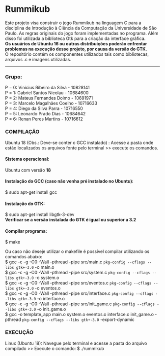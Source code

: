 # Rummikub

Este projeto visa construir o jogo Rummikub na linguagem C para a disciplina de Introdução à Ciência da Computação da Universidade de São Paulo. As regras originais do jogo foram implementadas no programa. Além disso foi utilizada a biblioteca Gtk para a criação da interface gráfica.<br>
<b>Os usuários de Ubuntu 16 ou outras distribuições poderão enfrentar problemas na execução desse projeto, por causa da versão do GTK.</b><br>
O repositório contém os componentes utilizados tais como bibliotecas, arquivos .c e imagens utilizadas.
<hr>

<h3>Grupo:</h3>
P = 0: Vinícius Ribeiro da Silva - 10828141<br>
P = 1: Gabriel Santos Nicolau - 10684600<br>
P = 2: Mateus Fernandes Doimo - 10691971<br>
P = 3: Marcelo Magalhães Coelho - 10716633<br>
P = 4: Diego da Silva Parra - 10716550<br>
P = 5: Leonardo Prado Dias - 10684642<br>
P = 6: Renan Peres Martins - 10716612<br>

<h3>COMPILAÇÃO</h3>
Ubuntu 18 (Obs.: Deve-se conter o GCC instalado) : Acesse a pasta onde estão localizados os arquivos fonte pelo terminal >> execute os comandos.

<h4>Sistema operacional:</h4>
Ubuntu com versão <b>18</b><br>

<h4>Instalação do GCC (caso não venha pré instalado no Ubuntu):</h4>
$ sudo apt-get install gcc<br>

<h4>Instalação do GTK:</h4>
$ sudo apt-get install libgtk-3-dev<br>
<b>Verificar se a versão instalada do GTK é igual ou superior a 3.2</b><br>
<h4>Compilar programa:</h4>
$ make<br>

Ou caso não deseje utilizar o makefile é possível compilar utilizando os comandos abaixo:<br>
$ gcc -c -g -O0 -Wall -pthread -pipe src/main.c `pkg-config --cflags --libs gtk+-3.0` -o main.o<br>
$ gcc -c -g -O0 -Wall -pthread -pipe src/system.c `pkg-config --cflags --libs gtk+-3.0` -o system.o<br>
$ gcc -c -g -O0 -Wall -pthread -pipe src/eventos.c `pkg-config --cflags --libs gtk+-3.0` -o eventos.o<br>
$ gcc -c -g -O0 -Wall -pthread -pipe src/interface.c `pkg-config --cflags --libs gtk+-3.0` -o interface.o<br>
$ gcc -c -g -O0 -Wall -pthread -pipe src/init_game.c `pkg-config --cflags --libs gtk+-3.0` -o init_game.o<br>
$ gcc -o template_app  main.o system.o eventos.o interface.o init_game.o -pthread `pkg-config --cflags --libs gtk+-3.0` -export-dynamic<br>

<h3>EXECUÇÃO</h3>
Linux (Ubuntu 18): Navegue pelo terminal e acesse a pasta do arquivo compilado >> Execute o comando:
$ ./rummikub

